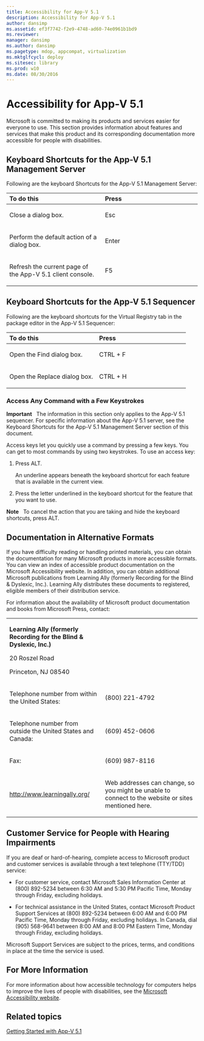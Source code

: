 ```yaml
---
title: Accessibility for App-V 5.1
description: Accessibility for App-V 5.1
author: dansimp
ms.assetid: ef3f7742-f2e9-4748-ad60-74e0961b1bd9
ms.reviewer: 
manager: dansimp
ms.author: dansimp
ms.pagetype: mdop, appcompat, virtualization
ms.mktglfcycl: deploy
ms.sitesec: library
ms.prod: w10
ms.date: 08/30/2016
---
```



# Accessibility for App-V 5.1


Microsoft is committed to making its products and services easier for everyone to use. This section provides information about features and services that make this product and its corresponding documentation more accessible for people with disabilities.

## Keyboard Shortcuts for the App-V 5.1 Management Server


Following are the keyboard Shortcuts for the App-V 5.1 Management Server:

<table>
<colgroup>
<col width="50%" />
<col width="50%" />
</colgroup>
<thead>
<tr class="header">
<th align="left">To do this</th>
<th align="left">Press</th>
</tr>
</thead>
<tbody>
<tr class="odd">
<td align="left"><p>Close a dialog box.</p></td>
<td align="left"><p>Esc</p></td>
</tr>
<tr class="even">
<td align="left"><p>Perform the default action of a dialog box.</p></td>
<td align="left"><p>Enter</p></td>
</tr>
<tr class="odd">
<td align="left"><p>Refresh the current page of the App-V 5.1 client console.</p></td>
<td align="left"><p>F5</p></td>
</tr>
</tbody>
</table>

 

## Keyboard Shortcuts for the App-V 5.1 Sequencer


Following are the keyboard shortcuts for the Virtual Registry tab in the package editor in the App-V 5.1 Sequencer:

<table>
<colgroup>
<col width="50%" />
<col width="50%" />
</colgroup>
<thead>
<tr class="header">
<th align="left">To do this</th>
<th align="left">Press</th>
</tr>
</thead>
<tbody>
<tr class="odd">
<td align="left"><p>Open the Find dialog box.</p></td>
<td align="left"><p>CTRL + F</p></td>
</tr>
<tr class="even">
<td align="left"><p>Open the Replace dialog box.</p></td>
<td align="left"><p>CTRL + H</p></td>
</tr>
</tbody>
</table>

 

### Access Any Command with a Few Keystrokes

**Important**  
The information in this section only applies to the App-V 5.1 sequencer. For specific information about the App-V 5.1 server, see the Keyboard Shortcuts for the App-V 5.1 Management Server section of this document.

 

Access keys let you quickly use a command by pressing a few keys. You can get to most commands by using two keystrokes. To use an access key:

1.  Press ALT.

    An underline appears beneath the keyboard shortcut for each feature that is available in the current view.

2.  Press the letter underlined in the keyboard shortcut for the feature that you want to use.

**Note**  
To cancel the action that you are taking and hide the keyboard shortcuts, press ALT.

 

## Documentation in Alternative Formats


If you have difficulty reading or handling printed materials, you can obtain the documentation for many Microsoft products in more accessible formats. You can view an index of accessible product documentation on the Microsoft Accessibility website. In addition, you can obtain additional Microsoft publications from Learning Ally (formerly Recording for the Blind & Dyslexic, Inc.). Learning Ally distributes these documents to registered, eligible members of their distribution service.

For information about the availability of Microsoft product documentation and books from Microsoft Press, contact:

<table>
<colgroup>
<col width="50%" />
<col width="50%" />
</colgroup>
<tbody>
<tr class="odd">
<td align="left"><p><strong>Learning Ally (formerly Recording for the Blind &amp; Dyslexic, Inc.)</strong></p>
<p>20 Roszel Road</p>
<p>Princeton, NJ 08540</p></td>
<td align="left"><p></p></td>
</tr>
<tr class="even">
<td align="left"><p>Telephone number from within the United States:</p></td>
<td align="left"><p>(800) 221-4792</p></td>
</tr>
<tr class="odd">
<td align="left"><p>Telephone number from outside the United States and Canada:</p></td>
<td align="left"><p>(609) 452-0606</p></td>
</tr>
<tr class="even">
<td align="left"><p>Fax:</p></td>
<td align="left"><p>(609) 987-8116</p></td>
</tr>
<tr class="odd">
<td align="left"><p><a href="https://go.microsoft.com/fwlink/?linkid=239" data-raw-source="[http://www.learningally.org/](https://go.microsoft.com/fwlink/?linkid=239)">http://www.learningally.org/</a></p></td>
<td align="left"><p>Web addresses can change, so you might be unable to connect to the website or sites mentioned here.</p></td>
</tr>
</tbody>
</table>

 

## Customer Service for People with Hearing Impairments


If you are deaf or hard-of-hearing, complete access to Microsoft product and customer services is available through a text telephone (TTY/TDD) service:

-   For customer service, contact Microsoft Sales Information Center at (800) 892-5234 between 6:30 AM and 5:30 PM Pacific Time, Monday through Friday, excluding holidays.

-   For technical assistance in the United States, contact Microsoft Product Support Services at (800) 892-5234 between 6:00 AM and 6:00 PM Pacific Time, Monday through Friday, excluding holidays. In Canada, dial (905) 568-9641 between 8:00 AM and 8:00 PM Eastern Time, Monday through Friday, excluding holidays.

Microsoft Support Services are subject to the prices, terms, and conditions in place at the time the service is used.

## For More Information


For more information about how accessible technology for computers helps to improve the lives of people with disabilities, see the [Microsoft Accessibility website](https://go.microsoft.com/fwlink/?linkid=8431).

## Related topics


[Getting Started with App-V 5.1](getting-started-with-app-v-51.md)

 

 





